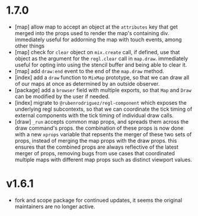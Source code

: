 # 1.7.0

- [map] allow map to accept an object at the `attributes` key that get merged into the props used to render the map's containing div. immediately useful for addorning the map with touch events, among other things
- [map] check for `clear` object on `mix.create` call, if defined, use that object as the argument for the `regl.clear` call in `map.draw`. immediately useful for opting into using the stencil buffer and being able to clear it.
- [map] add `draw:end` event to the end of the `map.draw` method.
- [index] add a `draw` function to `MixMap` prototype, so that we can draw all of our maps at once as determined by an outside observer.
- [package] add a `browser` field with multiple exports, so that `Map` and `Draw` can be modified by the user if needed.
- [index] migrate to `@rubenrodriguez/regl-component` which exposes the underlying regl subcontexts, so that we can coordinate the tick timing of external components with the tick timing of individual draw calls.
- [draw] `_run` accepts common map props, and spreads them across the draw command's props. the combination of these props is now done with a new `xprops` variable that repsents the merger of these two sets of props, instead of merging the map props with the draw props. this ensures that the combined props are always reflective of the latest merger of props, removing bugs from use cases that coordinated multiple maps with different map props such as distinct viewport values.


# v1.6.1

- fork and scope package for continued updates, it seems the original maintainers are no longer active.
